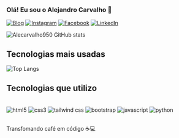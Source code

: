 
### Olá! Eu sou o Alejandro Carvalho 👋 

[![Blog](https://img.shields.io/website-up-down-green-red/http/cv.lbesson.qc.to.svg?label=Portifólio)](https://alecarvalho950.github.io/Cv-online-Alejandro-Carvalho/)
[![Instagram](https://img.shields.io/badge/Instagram-E4405F?style=for-the-badge&logo=instagram&logoColor=white)](https://www.instagram.com/alecarvalho950/)
[![Facebook](https://img.shields.io/badge/Facebook-1877F2?style=for-the-badge&logo=facebook&logoColor=white)](https://www.facebook.com/profile.php?id=100008833332869)
[![Linkedln](https://img.shields.io/badge/LinkedIn-0077B5?style=for-the-badge&logo=linkedin&logoColor=white)](https://www.linkedin.com/in/alejandro-carvalho/)

![Alecarvalho950 GitHub stats](https://github-readme-stats.vercel.app/api?username=alecarvalho950&show_icons=true&theme=tokyonight)

## Tecnologias mais usadas

![Top Langs](https://github-readme-stats.vercel.app/api/top-langs/?username=alecarvalho950&layout=compact)

## Tecnologias que utilizo

<div style="display: inline_block"><br>
<img align="center" alt="html5" src="https://img.shields.io/badge/HTML5-E34F26?style=for-the-badge&logo=html5&logoColor=white"/>
<img align="center" alt="css3" src="https://img.shields.io/badge/CSS3-1572B6?style=for-the-badge&logo=css3&logoColor=white"/>
<img align="center" alt="tailwind css" src="https://img.shields.io/badge/Tailwind_CSS-38B2AC?style=for-the-badge&logo=tailwind-css&logoColor=white"/>
<img align="center" alt="bootstrap" src="https://img.shields.io/badge/Bootstrap-563D7C?style=for-the-badge&logo=bootstrap&logoColor=white"/>
<img align="center" alt="javascript" src="https://img.shields.io/badge/JavaScript-F7DF1E?style=for-the-badge&logo=javascript&logoColor=black"/>
<img align="center" alt="python" src="https://img.shields.io/badge/Python-14354C?style=for-the-badge&logo=python&logoColor=white"/>
</div><br>

Transfomando café em código ☕💻
